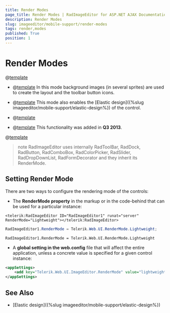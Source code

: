 ```yaml
---
title: Render Modes
page_title: Render Modes | RadImageEditor for ASP.NET AJAX Documentation
description: Render Modes
slug: imageeditor/mobile-support/render-modes
tags: render,modes
published: True
position: 1
---
```


# Render Modes

@[template](/_templates/common/render-mode.md#intro-all "control: RadImageEditor, version: Q3 2015")

* @[template](/_templates/common/render-mode.md#classic-desc) 	In this mode background images (in several sprites) are used to create the layout and the toolbar button icons.

* @[template](/_templates/common/render-mode.md#lightweight-desc) This mode also enables the [Elastic design]({%slug  imageeditor/mobile-support/elastic-design%}) of the control.

* @[template](/_templates/common/render-mode.md#mobile-desc)

* @[template](/_templates/common/render-mode.md#auto-desc) This functionality was added in **Q3 2013**.

@[template](/_templates/common/render-mode.md#do-not-mix-modes-all "control: RadImageEditor")

>note RadImageEditor uses internally RadToolBar, RadDock, RadButton, RadComboBox, RadColorPicker, RadSlider, RadDropDownList, RadFormDecorator and they inherit its RenderMode.

## Setting Render Mode

There are two ways to configure the rendering mode of the controls:

* The **RenderMode property** in the markup or in the code-behind that can be used for a particular instance:

````ASP.NET
<telerik:RadImageEditor ID="RadImageEditor1" runat="server" RenderMode="Lightweight"></telerik:RadImageEditor>
````

````C#
RadImageEditor1.RenderMode = Telerik.Web.UI.RenderMode.Lightweight;
````
````VB
RadImageEditor1.RenderMode = Telerik.Web.UI.RenderMode.Lightweight
````

* A **global setting in the web.config** file that will affect the entire application, unless a concrete value is specified for a given control instance:

````XML
<appSettings>
	<add key="Telerik.Web.UI.ImageEditor.RenderMode" value="lightweight" />
</appSettings>
````


## See Also

* [Elastic design]({%slug  imageeditor/mobile-support/elastic-design%})
